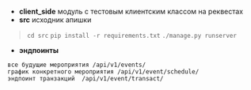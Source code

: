 - **client_side** модуль с тестовым клиентским классом на реквестах
- **src** исходник апишки

> `cd src`
> `pip install -r requirements.txt`
> `./manage.py runserver`

- **эндпоинты**

> 
    все будущие мероприятия /api/v1/events/
    график конкретного мероприятия /api/v1/event/schedule/
    эндпоинт транзакций  /api/v1/event/transact/
